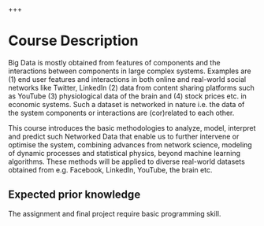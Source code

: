 +++
# Course Description

Big Data is mostly obtained from features of components and the interactions between components in large complex systems. Examples are (1) end user features and interactions in both online and real-world social networks like Twitter, LinkedIn (2) data from content sharing platforms such as YouTube (3) physiological data of the brain and (4) stock prices etc. in economic systems. Such a dataset is networked in nature i.e. the data of the system components or interactions are (cor)related to each other.

This course introduces the basic methodologies to analyze, model, interpret and predict such Networked Data that enable us to further intervene or optimise the system, combining advances from network science, modeling of dynamic processes and statistical physics, beyond machine learning algorithms. These methods will be applied to diverse real-world datasets obtained from e.g. Facebook, LinkedIn, YouTube, the brain etc.

## Expected prior knowledge

The assignment and final project require basic programming skill.